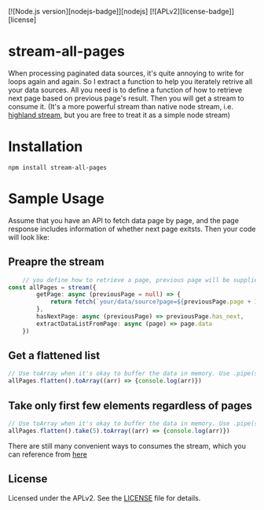 [![Node.js version][nodejs-badge]][nodejs]
[![APLv2][license-badge]][license]

# stream-all-pages

When processing paginated data sources, it's quite annoying to write for loops again and again. So I extract a function to help you iterately retrive all your data sources. All you need is to define a function of how to retrieve next page based on previous page's result. Then you will get a stream to consume it. (It's a more powerful stream than native node stream, i.e. [highland stream](https://caolan.github.io/highland/), but you are free to treat it as a simple node stream)

# Installation

`npm install stream-all-pages`

# Sample Usage
Assume that you have an API to fetch data page by page, and the page response includes information of whether next page exitsts. Then your code will look like:

## Preapre the stream

```ts
    // you define how to retrieve a page, previous page will be supplied as the function argument after 1st-page call
const allPages = stream({
        getPage: async (previousPage = null) => {
            return fetch(`your/data/source?page=${previousPage.page + 1}`)
        },
        hasNextPage: async (previousPage) => previousPage.has_next,
        extractDataListFromPage: async (page) => page.data
    })
```

## Get a flattened list
```ts
// Use toArray when it's okay to buffer the data in memory. Use .pipe(somewhereElse) instead for stream processing if the data is HUGE
allPages.flatten().toArray((arr) => {console.log(arr)})
```

## Take only first few elements regardless of pages
```ts
// Use toArray when it's okay to buffer the data in memory. Use .pipe(somewhereElse) instead for stream processing if the data is HUGE
allPages.flatten().take(5).toArray((arr) => {console.log(arr)})
```

There are still many convenient ways to consumes the stream, which you can reference from [here](https://caolan.github.io/highland/#flatMap)

## License

Licensed under the APLv2. See the [LICENSE](https://github.com/jsynowiec/node-typescript-boilerplate/blob/main/LICENSE) file for details.
